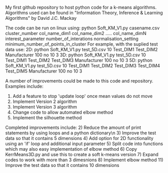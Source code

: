 My first github repository to host python code for a k-means algorithms.
Algorithms used can be found in "Information Theory, Inference & Learning Algorithms" by David J.C. Mackay

The code can be run on linux using:
python Soft_KM_V1.py casename.csv cluster_number col_name_dim1 col_name_dim2 ..... col_name_dimN interest_parameter number_of_interations normalisation_setting minimum_number_of_points_in_cluster
For example, with the suplied test data use:
2D:
python Soft_KM_V1.py test_5D.csv 10 Test_DIM1 Test_DIM2 Manufacturer 100 no 10 3
3D:
python Soft_KM_V1.py test_5D.csv 10 Test_DIM1 Test_DIM2 Test_DIM3 Manufacturer 100 no 10 3
5D:
python Soft_KM_V1.py test_5D.csv 10 Test_DIM1 Test_DIM2 Test_DIM3 Test_DIM4 Test_DIM5 Manufacturer 100 no 10 3

A number of improvements could be made to this code and repository. Examples include:
1)  Add a feature to stop 'update loop' once mean values do not move
9)  Implement Version 2 algorithm
10) Implement Version 3 algorithm
12) Change code to allow automated elbow method
13) Implement the silhouette method

Completed improvements include:
2)  Reduce the amount of print statements by using loops and a python dictionary\n
3)  Improve the test data so that it contains 5 dimensions
4)  Add option for 2D functionality using an 'if' loop and additional input parameter
5)  Split code into functions which may also easy implementation of elbow method
6)  Copy KerrMeans3D.py and use this to create a soft k-means version
7)  Expand codes to work with more than 3 dimesnions
8)  Implement elbow method
11) Improve the test data so that it contains 10 dimensions


